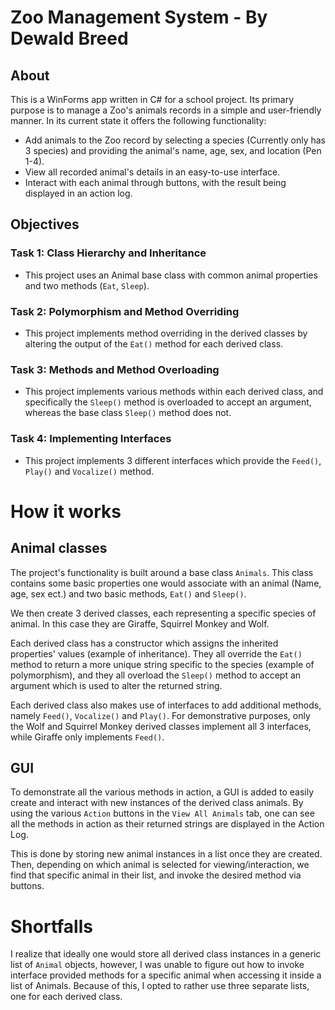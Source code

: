 # Zoo Management System - By Dewald Breed

## About

This is a WinForms app written in C# for a school project. Its primary purpose is to manage a Zoo's animals records in a simple and user-friendly manner. In its current state it offers the following functionality:

- Add animals to the Zoo record by selecting a species (Currently only has 3 species)
and providing the animal's name, age, sex, and location (Pen 1-4).
- View all recorded animal's details in an easy-to-use interface.
- Interact with each animal through buttons, with the result being displayed in an action log.

## Objectives

### Task 1: Class Hierarchy and Inheritance
- This project uses an Animal base class with common animal properties and two methods (`Eat`, `Sleep`).

### Task 2: Polymorphism and Method Overriding
- This project implements method overriding in the derived classes by altering the output of the `Eat()` method for each derived class.

### Task 3: Methods and Method Overloading
- This project implements various methods within each derived class, and specifically the `Sleep()` method is overloaded to accept an argument, whereas the base class `Sleep()` method does not.

### Task 4: Implementing Interfaces
- This project implements 3 different interfaces which provide the `Feed()`, `Play()` and `Vocalize()` method. 

# How it works

## Animal classes

The project's functionality is built around a base class `Animals`.
This class contains some basic properties one would associate with an animal (Name, age, sex ect.) and two basic methods, `Eat()` and `Sleep()`.

We then create 3 derived classes, each representing a specific species of animal. 
In this case they are Giraffe, Squirrel Monkey and Wolf. 

Each derived class has a constructor which assigns the inherited properties' values (example of inheritance). They all override the `Eat()` method to return a more unique string specific to the species (example of polymorphism), and they all overload the `Sleep()` method to accept an argument which is used to alter the returned string.

Each derived class also makes use of interfaces to add additional methods, namely `Feed()`, `Vocalize()` and `Play()`. For demonstrative purposes, only the Wolf and Squirrel Monkey derived classes implement all 3 interfaces, while Giraffe only implements `Feed()`.

## GUI

To demonstrate all the various methods in action, a GUI is added to easily create and interact with new instances of the derived class animals. By using the various `Action` buttons in the `View All Animals` tab, one can see all the methods in action as their returned strings are displayed in the Action Log.

This is done by storing new animal instances in a list once they are created. Then, depending on which animal is selected for viewing/interaction, we find that specific animal in their list, and invoke the desired method via buttons.

# Shortfalls

I realize that ideally one would store all derived class instances in a generic list of `Animal` objects, however, I was unable to figure out how to invoke interface provided methods for a specific animal when accessing it inside a list of Animals. Because of this, I opted to rather use three separate lists, one for each derived class. 


